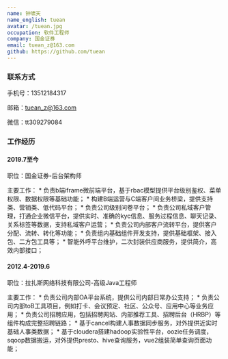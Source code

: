 ```yaml
---
name: 钟啸天
name_english: tuean
avatar: /tuean.jpg
occupation: 软件工程师
company: 国金证券
email: tuean_z@163.com
github: https://github.com/tuean
---
```


### 联系方式

手机号：13512184317

邮箱：tuean_z@163.com

微信：tt309279084


### 工作经历

#### 2019.7至今

职位：国金证券-后台架构师

主要工作：
    * 负责b端iframe微前端平台，基于rbac模型提供平台级别鉴权、菜单权限、数据权限等基础功能；
    * 构建B端运营与C端客户间业务桥梁，提供支持类、营销类、低代码平台；
    * 负责公司级别问卷平台；
    * 负责公司私域客户管理，打通企业微信平台，提供实时、准确的kyc信息、服务过程信息、聊天记录、关系标签等数据，支持私域客户运营；
    * 负责公司内部客户流转平台，提供客户分配、流转、转化等功能；
    * 负责组内基础组件开发支持，提供基础框架、接入包、二方包工具等；
    * 智能外呼平台维护，二次封装供应商服务，提供简介，高效内部接口；
    

#### 2012.4-2019.6

职位：拉扎斯网络科技有限公司-高级Java工程师

主要工作：
    * 负责公司内部OA平台系统，提供公司内部日常办公支持；
    * 负责公司内部toB工具项目，例如打卡、会议预定、社区、公众号、应用中心等业务应用；
    * 负责公司招聘应用，包括招聘网站、内部推荐工具、招聘后台（HRBP）等组件构成完整招聘链路；
    * 基于cancel构建人事数据同步服务，对外提供近实时基础人事类数据；
    * 基于cloudera搭建hadoop实验性平台，oozie任务调度，sqoop数据搬运，对外提供presto、hive查询服务，vue2组装简单查询页面功能；

